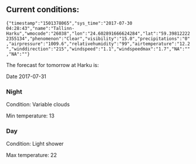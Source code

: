 ## Current conditions: 
 ``` {"timestamp":"1501378065","sys_time":"2017-07-30 04:28:43","name":"Tallinn-Harku","wmocode":"26038","lon":"24.602891666624284","lat":"59.398122222355134","phenomenon":"Clear","visibility":"15.0","precipitations":"0","airpressure":"1009.6","relativehumidity":"99","airtemperature":"12.2","winddirection":"215","windspeed":"1.1","windspeedmax":"1.7","NA":"","NA":""} ```

 The forecast for tomorrow at Harku is: 

Date 2017-07-31 

### Night 

Condition: Variable clouds 

Min temperature: 13 

### Day 

Condition: Light shower 

Max temperature: 22 

